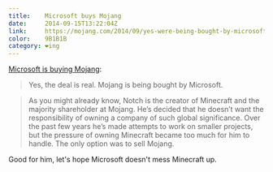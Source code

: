 ```yaml
---
title:    Microsoft buys Mojang
date:     2014-09-15T13:22:04Z
link:     https://mojang.com/2014/09/yes-were-being-bought-by-microsoft/
color:    9B1B1B
category: ❤ing
---
```


[Microsoft is buying Mojang](https://mojang.com/2014/09/yes-were-being-bought-by-microsoft/):

> Yes, the deal is real. Mojang is being bought by Microsoft.

> As you might already know, Notch is the creator of Minecraft and the majority
> shareholder at Mojang. He’s decided that he doesn’t want the responsibility of
> owning a company of such global significance. Over the past few years he’s
> made attempts to work on smaller projects, but the pressure of owning
> Minecraft became too much for him to handle. The only option was to sell
> Mojang.

Good for him, let's hope Microsoft doesn't mess Minecraft up.
